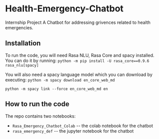 # Health-Emergency-Chatbot
Internship Project
A Chatbot for addressing grivences related to health emergencies.

## Installation 
To run the code, you will need Rasa NLU, Rasa Core and spacy installed. You can do it by running:
`python -m pip install -U rasa_core==0.9.6 rasa_nlu[spacy]`

You will also need a spacy language model which you can download by executing:
`python -m spacy download en_core_web_md`

`python -m spacy link --force en_core_web_md en`

## How to run the code
The repo contains two notebooks:
- `Rasa_Emergency_Chatbot_Colab` -- the colab notebook for the chatbot
- `rasa_emergency_def` -- the jupyter notebook for the chatbot
